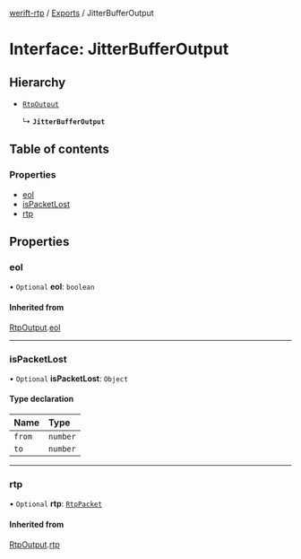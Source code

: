 [werift-rtp](../README.md) / [Exports](../modules.md) / JitterBufferOutput

# Interface: JitterBufferOutput

## Hierarchy

- [`RtpOutput`](RtpOutput.md)

  ↳ **`JitterBufferOutput`**

## Table of contents

### Properties

- [eol](JitterBufferOutput.md#eol)
- [isPacketLost](JitterBufferOutput.md#ispacketlost)
- [rtp](JitterBufferOutput.md#rtp)

## Properties

### eol

• `Optional` **eol**: `boolean`

#### Inherited from

[RtpOutput](RtpOutput.md).[eol](RtpOutput.md#eol)

___

### isPacketLost

• `Optional` **isPacketLost**: `Object`

#### Type declaration

| Name | Type |
| :------ | :------ |
| `from` | `number` |
| `to` | `number` |

___

### rtp

• `Optional` **rtp**: [`RtpPacket`](../classes/RtpPacket.md)

#### Inherited from

[RtpOutput](RtpOutput.md).[rtp](RtpOutput.md#rtp)
